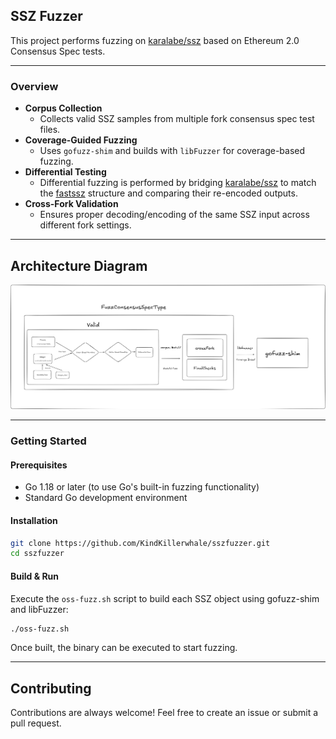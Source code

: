 
## SSZ Fuzzer  

This project performs fuzzing on [karalabe/ssz](https://github.com/karalabe/ssz) based on Ethereum 2.0 Consensus Spec tests.  

---

### Overview  

- **Corpus Collection**  
  - Collects valid SSZ samples from multiple fork consensus spec test files.  
- **Coverage-Guided Fuzzing**  
  - Uses `gofuzz-shim` and builds with `libFuzzer` for coverage-based fuzzing.  
- **Differential Testing**  
  - Differential fuzzing is performed by bridging [karalabe/ssz](https://github.com/karalabe/ssz) to match the [fastssz](https://github.com/ferranbt/fastssz)  structure and comparing their re-encoded outputs. 
- **Cross-Fork Validation**  
  - Ensures proper decoding/encoding of the same SSZ input across different fork settings.  

---

## Architecture Diagram

![SSZ Fuzzer Architecture](diagram.png)

----

### Getting Started  

#### Prerequisites  
- Go 1.18 or later (to use Go's built-in fuzzing functionality)  
- Standard Go development environment  

#### Installation  

```sh
git clone https://github.com/KindKillerwhale/sszfuzzer.git
cd sszfuzzer
```

#### Build & Run

Execute the `oss-fuzz.sh` script to build each SSZ object using gofuzz-shim and libFuzzer:

```sh
./oss-fuzz.sh
```

Once built, the binary can be executed to start fuzzing.

----

## Contributing

Contributions are always welcome!
Feel free to create an issue or submit a pull request.

